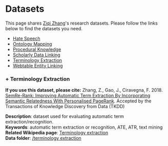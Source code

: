 # Datasets 

This page shares [Ziqi Zhang]'s research datasets. Please follow the links below to find the datasets you need.

  * [Hate Speech](#hate)
  * [Ontology Mapping](#ontomap)
  * [Procedural Knowledge](#procknow)
  * [Scholarly Data Linking](#scholarlydata)
  * [Terminology Extraction](#ate)
  * [Webtable Entity Linking](#webtable)

### <a name="ate">+ Terminology Extraction</a>
**If you use this dataset, please cite:** Zhang, Z., Gao, J., Ciravegna, F. 2018. [SemRe-Rank: Improving Automatic Term Extraction By Incorporating Semantic Relatedness With Personalised PageRank]. Accepted by the Transactions of Knowledge Discovery from Data (TKDD)

**Description**: dataset used for evaluating automatic term extraction/recognition. <br/>
**Keywords**: automatic term extraction or recognition, ATE, ATR, text mining <br/>
**Related Wikipedia page**: [Terminology extraction] <br/>
**Data folder**: [/terminology extraction]

[Ziqi Zhang]: <https://ziqizhang.github.io/>
[SemRe-Rank: Improving Automatic Term Extraction By Incorporating Semantic Relatedness With Personalised PageRank]: <https://arxiv.org/abs/1711.03373>
[Terminology Extraction]: <https://en.wikipedia.org/wiki/Terminology_extraction>
[/terminology extraction]:  <https://github.com/ziqizhang/data/tree/master/terminology%20extraction>
